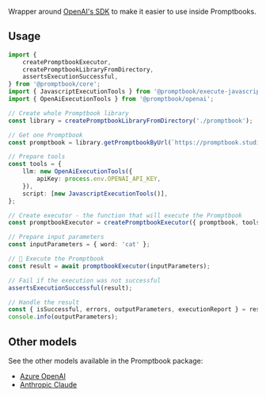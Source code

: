 Wrapper around [OpenAI's SDK](https://www.npmjs.com/package/openai) to make it easier to use inside Promptbooks.

<!-- TODO: [🈷] !!!!!!!!! -->

## Usage

```typescript
import {
    createPromptbookExecutor,
    createPromptbookLibraryFromDirectory,
    assertsExecutionSuccessful,
} from '@promptbook/core';
import { JavascriptExecutionTools } from '@promptbook/execute-javascript';
import { OpenAiExecutionTools } from '@promptbook/openai';

// Create whole Promptbook library
const library = createPromptbookLibraryFromDirectory('./promptbook');

// Get one Promptbook
const promptbook = library.getPromptbookByUrl(`https://promptbook.studio/my-library/write-article.ptbk.md`);

// Prepare tools
const tools = {
    llm: new OpenAiExecutionTools({
        apiKey: process.env.OPENAI_API_KEY,
    }),
    script: [new JavascriptExecutionTools()],
};

// Create executor - the function that will execute the Promptbook
const promptbookExecutor = createPromptbookExecutor({ promptbook, tools });

// Prepare input parameters
const inputParameters = { word: 'cat' };

// 🚀 Execute the Promptbook
const result = await promptbookExecutor(inputParameters);

// Fail if the execution was not successful
assertsExecutionSuccessful(result);

// Handle the result
const { isSuccessful, errors, outputParameters, executionReport } = result;
console.info(outputParameters);
```

<!--
## Usage with backup

TODO: !!!
-->

## Other models

See the other models available in the Promptbook package:

-   [Azure OpenAI](https://www.npmjs.com/package/@promptbook/azure-openai)
-   [Anthropic Claude](https://www.npmjs.com/package/@promptbook/anthropic-claude)
